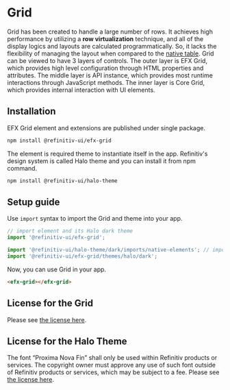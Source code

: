 # Grid

Grid has been created to handle a large number of rows. It achieves high performance by utilizing a **row virtualization** technique, and all of the display logics and layouts are calculated programmatically. So, it lacks the flexibility of managing the layout when compared to the [native table](https://developer.mozilla.org/en-US/docs/Web/HTML/Element/table). Grid can be viewed to have 3 layers of controls. The outer layer is EFX Grid, which provides high level configuration through HTML properties and attributes. The middle layer is API instance, which provides most runtime interactions through JavaScript methods. The inner layer is Core Grid, which provides internal interaction with UI elements.

## Installation

EFX Grid element and extensions are published under single package.

```sh
npm install @refinitiv-ui/efx-grid
```

The element is required theme to instantiate itself in the app. Refinitiv's design system is called Halo theme and you can install it from npm command.

```sh
npm install @refinitiv-ui/halo-theme
```

## Setup guide

Use `import` syntax to import the Grid and theme into your app.

```javascript
// import element and its Halo dark theme
import '@refinitiv-ui/efx-grid';

import '@refinitiv-ui/halo-theme/dark/imports/native-elements'; // import native styles for typography, css variables, etc.
import '@refinitiv-ui/efx-grid/themes/halo/dark';
```

Now, you can use Grid in your app.

```html
<efx-grid></efx-grid>
```

## License for the Grid

Please see [the license here](./license.html).

## License for the Halo Theme
The font “Proxima Nova Fin” shall only be used within Refinitiv products or services. The copyright owner must approve any use of such font outside of Refinitiv products or services, which may be subject to a fee. Please see [the license here](https://www.fontspring.com/lic/fontspring/webfont#license_text).
